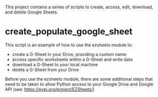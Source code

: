This project contains a series of scripts to create, access, edit, download, and delete Google Sheets.

# create_populate_google_sheet
This script is an example of how to use the ezsheets module to:
* create a G-Sheet in your  Drive, providing a custom name
* access specific worksheets within a G-Sheet and write data
* download a G-Sheet to your local machine
* delete a G-Sheet from your Drive

Before you use the ezsheets module, there are some additional steps that need to be taken to allow Python access to your Google Drive and Google API (see: https://pypi.org/project/EZSheets/)
